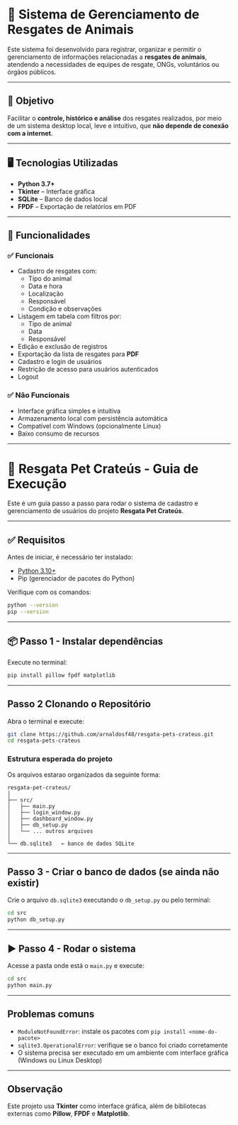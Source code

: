 # 🐾 Sistema de Gerenciamento de Resgates de Animais

Este sistema foi desenvolvido para registrar, organizar e permitir o gerenciamento de informações relacionadas a **resgates de animais**, atendendo a necessidades de equipes de resgate, ONGs, voluntários ou órgãos públicos.

---

## 📌 Objetivo

Facilitar o **controle, histórico e análise** dos resgates realizados, por meio de um sistema desktop local, leve e intuitivo, que **não depende de conexão com a internet**.

---

## 🖥️ Tecnologias Utilizadas

- **Python 3.7+**
- **Tkinter** – Interface gráfica
- **SQLite** – Banco de dados local
- **FPDF** – Exportação de relatórios em PDF

---

## 🚀 Funcionalidades

### ✅ Funcionais

- Cadastro de resgates com:
  - Tipo do animal
  - Data e hora
  - Localização
  - Responsável
  - Condição e observações
- Listagem em tabela com filtros por:
  - Tipo de animal
  - Data
  - Responsável
- Edição e exclusão de registros
- Exportação da lista de resgates para **PDF**
- Cadastro e login de usuários
- Restrição de acesso para usuários autenticados
- Logout

### ✅ Não Funcionais

- Interface gráfica simples e intuitiva
- Armazenamento local com persistência automática
- Compatível com Windows (opcionalmente Linux)
- Baixo consumo de recursos

---

# 🐾 Resgata Pet Crateús - Guia de Execução

Este é um guia passo a passo para rodar o sistema de cadastro e gerenciamento de usuários do projeto **Resgata Pet Crateús**.

---

## ✅ Requisitos

Antes de iniciar, é necessário ter instalado:

- [Python 3.10+](https://www.python.org/downloads/)
- Pip (gerenciador de pacotes do Python)

Verifique com os comandos:

```bash
python --version
pip --version
```

---


## 📦 Passo 1 - Instalar dependências

Execute no terminal:

```bash
pip install pillow fpdf matplotlib
```

---

## Passo 2 Clonando o Repositório

Abra o terminal e execute:

```sh
git clone https://github.com/arnaldosf48/resgata-pets-crateus.git
cd resgata-pets-crateus
```

### Estrutura esperada do projeto

Os arquivos estarao organizados da seguinte forma:

```
resgata-pet-crateus/
│
├── src/
│   ├── main.py
│   ├── login_window.py
│   ├── dashboard_window.py
│   ├── db_setup.py
│   └── ... outros arquivos
│
└── db.sqlite3   ← banco de dados SQLite
```

---

## Passo 3 - Criar o banco de dados (se ainda não existir)

Crie o arquivo `db.sqlite3` executando o `db_setup.py` ou pelo terminal:

```bash
cd src
python db_setup.py
```

---

## ▶️ Passo 4 - Rodar o sistema

Acesse a pasta onde está o `main.py` e execute:

```bash
cd src
python main.py
```

---

## Problemas comuns

- `ModuleNotFoundError`: instale os pacotes com `pip install <nome-do-pacote>`
- `sqlite3.OperationalError`: verifique se o banco foi criado corretamente
- O sistema precisa ser executado em um ambiente com interface gráfica (Windows ou Linux Desktop)

---

## Observação

Este projeto usa **Tkinter** como interface gráfica, além de bibliotecas externas como **Pillow**, **FPDF** e **Matplotlib**.
